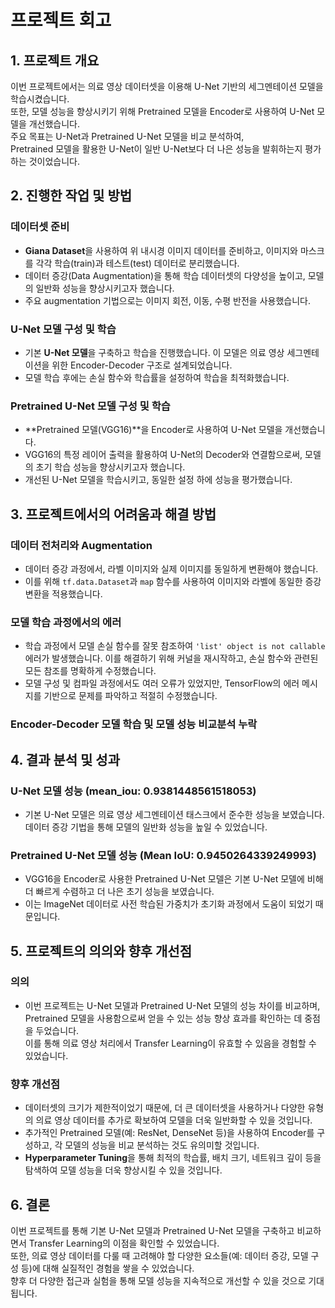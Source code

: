 # 프로젝트 회고

## 1. 프로젝트 개요

이번 프로젝트에서는 의료 영상 데이터셋을 이용해 U-Net 기반의 세그멘테이션 모델을 학습시켰습니다.   
또한, 모델 성능을 향상시키기 위해 Pretrained 모델을 Encoder로 사용하여 U-Net 모델을 개선했습니다.   
주요 목표는 U-Net과 Pretrained U-Net 모델을 비교 분석하여,  
Pretrained 모델을 활용한 U-Net이 일반 U-Net보다 더 나은 성능을 발휘하는지 평가하는 것이었습니다.  

## 2. 진행한 작업 및 방법  

### 데이터셋 준비  
- **Giana Dataset**을 사용하여 위 내시경 이미지 데이터를 준비하고, 이미지와 마스크를 각각 학습(train)과 테스트(test) 데이터로 분리했습니다.  
- 데이터 증강(Data Augmentation)을 통해 학습 데이터셋의 다양성을 높이고, 모델의 일반화 성능을 향상시키고자 했습니다.
- 주요 augmentation 기법으로는 이미지 회전, 이동, 수평 반전을 사용했습니다.  

### U-Net 모델 구성 및 학습  
- 기본 **U-Net 모델**을 구축하고 학습을 진행했습니다. 이 모델은 의료 영상 세그멘테이션을 위한 Encoder-Decoder 구조로 설계되었습니다.  
- 모델 학습 후에는 손실 함수와 학습률을 설정하여 학습을 최적화했습니다.  

### Pretrained U-Net 모델 구성 및 학습  
- **Pretrained 모델(VGG16)**을 Encoder로 사용하여 U-Net 모델을 개선했습니다.  
- VGG16의 특정 레이어 출력을 활용하여 U-Net의 Decoder와 연결함으로써, 모델의 초기 학습 성능을 향상시키고자 했습니다.   
- 개선된 U-Net 모델을 학습시키고, 동일한 설정 하에 성능을 평가했습니다.  

## 3. 프로젝트에서의 어려움과 해결 방법  

### 데이터 전처리와 Augmentation  
- 데이터 증강 과정에서, 라벨 이미지와 실제 이미지를 동일하게 변환해야 했습니다.
- 이를 위해 `tf.data.Dataset`과 `map` 함수를 사용하여 이미지와 라벨에 동일한 증강 변환을 적용했습니다.  

### 모델 학습 과정에서의 에러  
- 학습 과정에서 모델 손실 함수를 잘못 참조하여 `'list' object is not callable` 에러가 발생했습니다.
  이를 해결하기 위해 커널을 재시작하고, 손실 함수와 관련된 모든 참조를 명확하게 수정했습니다.  
- 모델 구성 및 컴파일 과정에서도 여러 오류가 있었지만, TensorFlow의 에러 메시지를 기반으로 문제를 파악하고 적절히 수정했습니다.  

### Encoder-Decoder 모델 학습 및 모델 성능 비교분석 누락  

## 4. 결과 분석 및 성과

### U-Net 모델 성능  (mean_iou: 0.9381448561518053)  
- 기본 U-Net 모델은 의료 영상 세그멘테이션 태스크에서 준수한 성능을 보였습니다.
  데이터 증강 기법을 통해 모델의 일반화 성능을 높일 수 있었습니다. 

### Pretrained U-Net 모델 성능 (Mean IoU: 0.9450264339249993)  
- VGG16을 Encoder로 사용한 Pretrained U-Net 모델은 기본 U-Net 모델에 비해 더 빠르게 수렴하고 더 나은 초기 성능을 보였습니다.  
- 이는 ImageNet 데이터로 사전 학습된 가중치가 초기화 과정에서 도움이 되었기 때문입니다.    

## 5. 프로젝트의 의의와 향후 개선점  

### 의의  
- 이번 프로젝트는 U-Net 모델과 Pretrained U-Net 모델의 성능 차이를 비교하며,  
  Pretrained 모델을 사용함으로써 얻을 수 있는 성능 향상 효과를 확인하는 데 중점을 두었습니다.   
 이를 통해 의료 영상 처리에서 Transfer Learning이 유효할 수 있음을 경험할 수 있었습니다.     

### 향후 개선점   
- 데이터셋의 크기가 제한적이었기 때문에, 더 큰 데이터셋을 사용하거나 다양한 유형의 의료 영상 데이터를 추가로 확보하여 모델을 더욱 일반화할 수 있을 것입니다.  
- 추가적인 Pretrained 모델(예: ResNet, DenseNet 등)을 사용하여 Encoder를 구성하고, 각 모델의 성능을 비교 분석하는 것도 유의미할 것입니다.  
- **Hyperparameter Tuning**을 통해 최적의 학습률, 배치 크기, 네트워크 깊이 등을 탐색하여 모델 성능을 더욱 향상시킬 수 있을 것입니다.

## 6. 결론  

이번 프로젝트를 통해 기본 U-Net 모델과 Pretrained U-Net 모델을 구축하고 비교하면서 Transfer Learning의 이점을 확인할 수 있었습니다.   
또한, 의료 영상 데이터를 다룰 때 고려해야 할 다양한 요소들(예: 데이터 증강, 모델 구성 등)에 대해 실질적인 경험을 쌓을 수 있었습니다.     
향후 더 다양한 접근과 실험을 통해 모델 성능을 지속적으로 개선할 수 있을 것으로 기대됩니다.     
